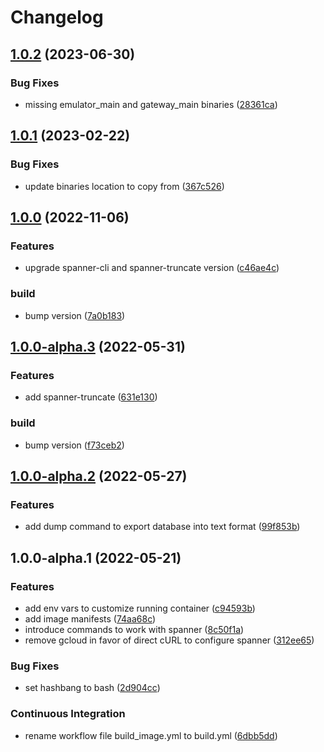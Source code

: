 # Changelog

## [1.0.2](https://github.com/iromli/docker-spannerbox/compare/v1.0.1...v1.0.2) (2023-06-30)


### Bug Fixes

* missing emulator_main and gateway_main binaries ([28361ca](https://github.com/iromli/docker-spannerbox/commit/28361ca4f625911e49a7d02e0edb36ed5dc42fab))

## [1.0.1](https://github.com/iromli/docker-spannerbox/compare/v1.0.0...v1.0.1) (2023-02-22)


### Bug Fixes

* update binaries location to copy from ([367c526](https://github.com/iromli/docker-spannerbox/commit/367c526c4628ce4d17c72fecb56f643149eca5a1))

## [1.0.0](https://github.com/iromli/docker-spannerbox/compare/v1.0.0-alpha.3...v1.0.0) (2022-11-06)


### Features

* upgrade spanner-cli and spanner-truncate version ([c46ae4c](https://github.com/iromli/docker-spannerbox/commit/c46ae4ccb3bd447df5c83f605553d363212fed5f))


### build

* bump version ([7a0b183](https://github.com/iromli/docker-spannerbox/commit/7a0b183105aea400d6b7651b5c3ca0ac38db77b4))

## [1.0.0-alpha.3](https://github.com/iromli/docker-spannerbox/compare/v1.0.0-alpha.2...v1.0.0-alpha.3) (2022-05-31)


### Features

* add spanner-truncate ([631e130](https://github.com/iromli/docker-spannerbox/commit/631e13025be6727473fe474fb2ccac43d1d882f5))


### build

* bump version ([f73ceb2](https://github.com/iromli/docker-spannerbox/commit/f73ceb2740f61b5380037b0b0317f95744c3b36f))

## [1.0.0-alpha.2](https://github.com/iromli/docker-spannerbox/compare/v1.0.0-alpha.1...v1.0.0-alpha.2) (2022-05-27)


### Features

* add dump command to export database into text format ([99f853b](https://github.com/iromli/docker-spannerbox/commit/99f853b178198241522fc0ffaccfde3c12b51b31))

## 1.0.0-alpha.1 (2022-05-21)


### Features

* add env vars to customize running container ([c94593b](https://github.com/iromli/docker-spannerbox/commit/c94593b714424f91a35048e8e98ec046e0e01236))
* add image manifests ([74aa68c](https://github.com/iromli/docker-spannerbox/commit/74aa68c898cb55811b0723472ba385dcd78f9447))
* introduce commands to work with spanner ([8c50f1a](https://github.com/iromli/docker-spannerbox/commit/8c50f1ab04c304bd45b74bd57ff629cf1d06745a))
* remove gcloud in favor of direct cURL to configure spanner ([312ee65](https://github.com/iromli/docker-spannerbox/commit/312ee6555259b1de515b5c26fdbd2bcd7a78253b))


### Bug Fixes

* set hashbang to bash ([2d904cc](https://github.com/iromli/docker-spannerbox/commit/2d904ccaaacffbc14f7b109bad4423791f860c45))


### Continuous Integration

* rename workflow file build_image.yml to build.yml ([6dbb5dd](https://github.com/iromli/docker-spannerbox/commit/6dbb5ddf5462bd01f7497e13d5e0860a1bef9dbe))
